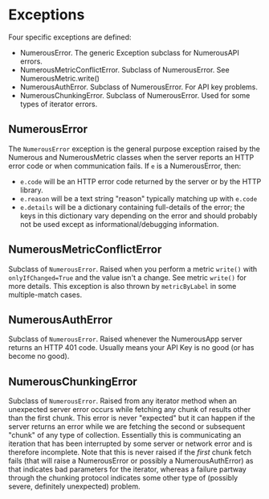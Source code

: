 # Exceptions

Four specific exceptions are defined:

* NumerousError. The generic Exception subclass for NumerousAPI errors.
* NumerousMetricConflictError. Subclass of NumerousError. See NumerousMetric.write()
* NumerousAuthError. Subclass of NumerousError. For API key problems.
* NumerousChunkingError. Subclass of NumerousError. Used for some types of iterator errors.

## NumerousError
The `NumerousError` exception is the general purpose exception raised by the Numerous and NumerousMetric classes when the server reports an HTTP error code or when communication fails. If `e` is a NumerousError, then:
 * `e.code` will be an HTTP error code returned by the server or by the HTTP library.
 * `e.reason` will be a text string "reason" typically matching up with `e.code`
 * `e.details` will be a dictionary containing full-details of the error; the keys in this dictionary vary depending on the error and should probably not be used except as informational/debugging information.

## NumerousMetricConflictError
Subclass of `NumerousError`. Raised when you perform a metric `write()` with `onlyIfChanged=True` and the value isn't a change. See metric `write()` for more details. This exception is also thrown by `metricByLabel` in some multiple-match cases.

## NumerousAuthError
Subclass of `NumerousError`. Raised whenever the NumerousApp server returns an HTTP 401 code. Usually means your API Key is no good (or has become no good).

## NumerousChunkingError
Subclass of `NumerousError`. Raised from any iterator method when an unexpected server error occurs while fetching any chunk of results other than the first chunk. This error is never "expected" but it can happen if the server returns an error while we are fetching the second or subsequent "chunk" of any type of collection. Essentially this is communicating an iteration that has been interrupted by some server or network error and is therefore incomplete. Note that this is never raised if the _first_ chunk fetch fails (that will raise a NumerousError or possibly a NumerousAuthError) as that indicates bad parameters for the iterator, whereas a failure partway through the chunking protocol indicates some other type of (possibly severe, definitely unexpected) problem.
